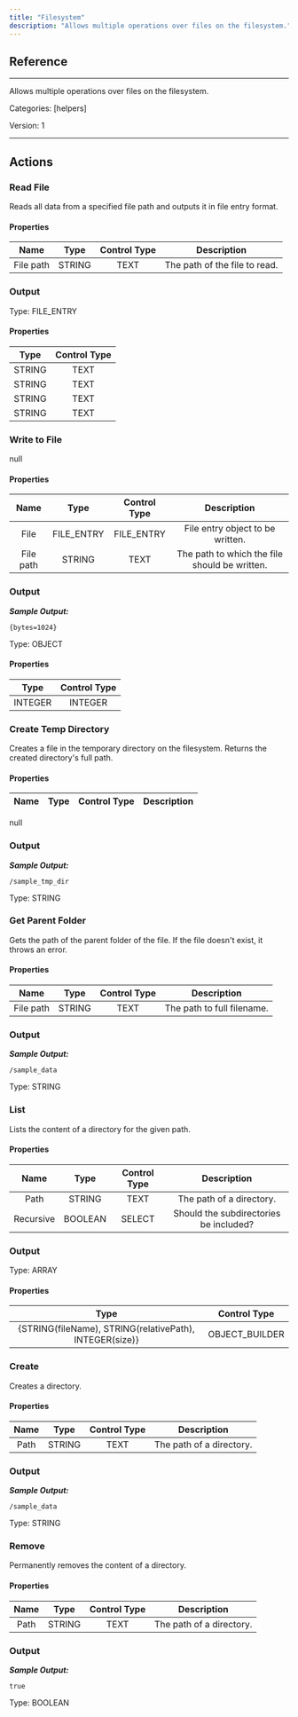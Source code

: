 ```yaml
---
title: "Filesystem"
description: "Allows multiple operations over files on the filesystem."
---
```

## Reference
<hr />

Allows multiple operations over files on the filesystem.


Categories: [helpers]


Version: 1

<hr />






## Actions


### Read File
Reads all data from a specified file path and outputs it in file entry format.

#### Properties

|      Name      |     Type     |     Control Type     |     Description     |
|:--------------:|:------------:|:--------------------:|:-------------------:|
| File path | STRING | TEXT  |  The path of the file to read.  |


### Output



Type: FILE_ENTRY


#### Properties

|     Type     |     Control Type     |
|:------------:|:--------------------:|
| STRING | TEXT  |
| STRING | TEXT  |
| STRING | TEXT  |
| STRING | TEXT  |






### Write to File
null

#### Properties

|      Name      |     Type     |     Control Type     |     Description     |
|:--------------:|:------------:|:--------------------:|:-------------------:|
| File | FILE_ENTRY | FILE_ENTRY  |  File entry object to be written.  |
| File path | STRING | TEXT  |  The path to which the file should be written.  |


### Output


___Sample Output:___

```{bytes=1024}```



Type: OBJECT


#### Properties

|     Type     |     Control Type     |
|:------------:|:--------------------:|
| INTEGER | INTEGER  |






### Create Temp Directory
Creates a file in the temporary directory on the filesystem. Returns the created directory's full path.

#### Properties

|      Name      |     Type     |     Control Type     |     Description     |
|:--------------:|:------------:|:--------------------:|:-------------------:|
null


### Output


___Sample Output:___

```/sample_tmp_dir```



Type: STRING







### Get Parent Folder
Gets the path of the parent folder of the file. If the file doesn't exist, it throws an error.

#### Properties

|      Name      |     Type     |     Control Type     |     Description     |
|:--------------:|:------------:|:--------------------:|:-------------------:|
| File path | STRING | TEXT  |  The path to full filename.  |


### Output


___Sample Output:___

```/sample_data```



Type: STRING







### List
Lists the content of a directory for the given path.

#### Properties

|      Name      |     Type     |     Control Type     |     Description     |
|:--------------:|:------------:|:--------------------:|:-------------------:|
| Path | STRING | TEXT  |  The path of a directory.  |
| Recursive | BOOLEAN | SELECT  |  Should the subdirectories be included?  |


### Output



Type: ARRAY


#### Properties

|     Type     |     Control Type     |
|:------------:|:--------------------:|
| {STRING\(fileName), STRING\(relativePath), INTEGER\(size)} | OBJECT_BUILDER  |






### Create
Creates a directory.

#### Properties

|      Name      |     Type     |     Control Type     |     Description     |
|:--------------:|:------------:|:--------------------:|:-------------------:|
| Path | STRING | TEXT  |  The path of a directory.  |


### Output


___Sample Output:___

```/sample_data```



Type: STRING







### Remove
Permanently removes the content of a directory.

#### Properties

|      Name      |     Type     |     Control Type     |     Description     |
|:--------------:|:------------:|:--------------------:|:-------------------:|
| Path | STRING | TEXT  |  The path of a directory.  |


### Output


___Sample Output:___

```true```



Type: BOOLEAN







